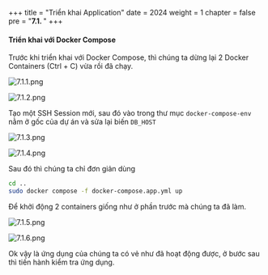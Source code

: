+++
title = "Triển khai Application"
date = 2024
weight = 1
chapter = false
pre = "<b>7.1. </b>"
+++

#### Triển khai với Docker Compose

Trước khi triển khai với Docker Compose, thì chúng ta dừng lại 2 Docker Containers (Ctrl + C) vừa rồi đã chạy.

![7.1.1.png](/images/7-docker-compose/7.1.1.png)

![7.1.2.png](/images/7-docker-compose/7.1.2.png)

Tạo một SSH Session mới, sau đó vào trong thư mục `docker-compose-env` nằm ở gốc của dự án và sửa lại biến `DB_HOST`

![7.1.3.png](/images/7-docker-compose/7.1.3.png)

![7.1.4.png](/images/7-docker-compose/7.1.4.png)

Sau đó thì chúng ta chỉ đơn giản dùng

```bash
cd ..
sudo docker compose -f docker-compose.app.yml up
```

Để khởi động 2 containers giống như ở phần trước mà chúng ta đã làm.

![7.1.5.png](/images/7-docker-compose/7.1.5.png)

![7.1.6.png](/images/7-docker-compose/7.1.6.png)

Ok vậy là ứng dụng của chúng ta có vẻ như đã hoạt động được, ở bước sau thì tiến hành kiểm tra ứng dụng.
